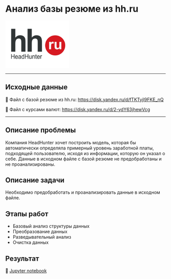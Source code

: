# Анализ базы резюме из hh.ru

<img src='img/hhout.png' width=200>

___
## Исходные данные
:link: Файл с базой резюме из hh.ru:  https://disk.yandex.ru/d/fTKTyjl9FKE_nQ

:link: Файл с курсами валют: https://disk.yandex.ru/d/2-ydY63jhewVcg
___
## Описание проблемы
Компания HeadHunter хочет построить модель, которая бы автоматически определяла примерный уровень заработной платы, подходящей пользователю, исходя из информации, которую он указал о себе. Данные в исходном файле с базой резюме не предобработаны и не проанализированы. 
## Описание задачи
Необходимо предобработать и проанализировать данные в исходном файле.
## Этапы работ
- Базовый анализ структуры данных
- Преобразование данных
- Разведывательный анализ
- Очистка данных
## Результат 
:scroll: [Jupyter notebook](#https://github.com/NazarovMichail/HH-Analysis/blob/master/HW-3%20Анализ%20резюме%20из%20HH.ru.ipynb)

